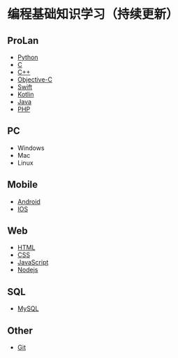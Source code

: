 # 编程基础知识学习（持续更新）

## ProLan

+ [Python](Python.md)
+ [C](C.md)
+ [C++](C++.md)
+ [Objective-C](Objective-C.md)
+ [Swift](Swift.md)
+ [Kotlin](Kotlin.md)
+ [Java]()
+ [PHP](PHP.md)

## PC

+ Windows
+ Mac
+ Linux

## Mobile

+ [Android](Mobile/Android.md)
+ [IOS](Mobile/IOS.md)

## Web

+ [HTML](Web/HTML.md)
+ [CSS](Web/CSS.md)
+ [JavaScript](Web/JavaScript.md)
+ [Nodejs](Web/Nodejs.md)

## SQL

+ [MySQL](SQL/MySQL.md)

## Other

+ [Git](Other/Git.md)